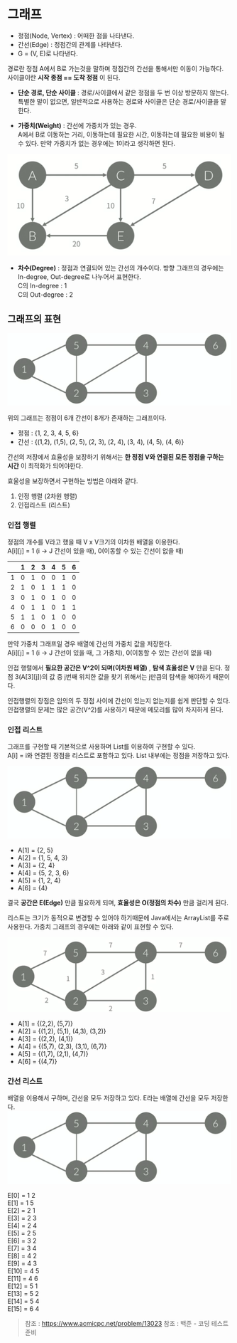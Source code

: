 # 그래프

- 정점(Node, Vertex) : 어떠한 점을 나타낸다.
- 간선(Edge) : 정점간의 관계를 나타낸다.
- G = (V, E)로 나타낸다.

경로란 정점 A에서 B로 가는것을 말하며 정점간의 간선을 통해서만 이동이 가능하다. </br>
사이클이란 __시작 종점 == 도착 정점__ 이 된다.

- __단순 경로, 단순 사이클__ : 경로/사이클에서 같은 정점을 두 번 이상 방문하지 않는다.</br> 특별한 말이 없으면, 일반적으로 사용하는 경로와 사이클은 단순 경로/사이클을 말한다.

- __가중치(Weight)__ : 간선에 가중치가 있는 경우. </br> A에서 B로 이동하는 거리, 이동하는데 필요한 시간, 이동하는데 필요한 비용이 될 수 있다. 만약 가중치가 없는 경우에는 1이라고 생각하면 된다.

![가중치 그래프](./image/weight_graph.png)

- __차수(Degree)__ : 정점과 연결되어 있는 간선의 개수이다. 방향 그래프의 경우에는 In-degree, Out-degree로 나누어서 표현한다. </br>
C의 In-degree : 1 </br>
C의 Out-degree : 2

## 그래프의 표현
![기본 그래프](./image/graph_default.png)

위의 그래프는 정점이 6개 간선이 8개가 존재하는 그래프이다.
- 정점 : {1, 2, 3, 4, 5, 6}
- 간선 : {(1,2), (1,5), (2, 5), (2, 3), (2, 4), (3, 4), (4, 5), (4, 6)}

간선의 저장에서 효율성을 보장하기 위해서는 __한 정점 V와 연결된 모든 정점을 구하는 시간__ 이 최적화가 되어야한다.

효울성을 보장하면서 구현하는 방법은 아래와 같다.
1. 인정 행렬 (2차원 행렬)
2. 인접리스트 (리스트)

### __인접 행렬__
정점의 개수를 V라고 했을 때 V x V크기의 이차원 배열을 이용한다. </br>
A[i][j] = 1 (i -> J 간선이 있을 때), 0(이동할 수 있는 간선이 없을 때)

||1|2|3|4|5|6|
|--|--|--|--|--|--|--|
|1|0|1|0|0|1|0|
|2|1|0|1|1|1|0|
|3|0|1|0|1|0|0|
|4|0|1|1|0|1|1|
|5|1|1|0|1|0|0|
|6|0|0|0|1|0|0|

만약 가중치 그래프일 경우 배열에 간선의 가중치 값을 저장한다. </br>
A[i][j] = 1 (i -> J 간선이 있을 때, 그 가중치), 0(이동할 수 있는 간선이 없을 때)

인접 행렬에서 __필요한 공간은 V^2이 되며(이차원 배열)__ , __탐색 효율성은 V__ 만큼 된다. 정점 3(A[3][j])의 값 중 j번째 위치한 값을 찾기 위해서는 j만큼의 탐색을 해야하기 때문이다.

인접행렬의 장점은 임의의 두 정점 사이에 간선이 있는지 없는지를 쉽게 판단할 수 있다. </br>
인접행렬의 문제는 많은 공간(V^2)를 사용하기 때문에 메모리를 많이 차지하게 된다.

### __인접 리스트__
그래프를 구현할 때 기본적으로 사용하며 List를 이용하여 구현할 수 있다. </br>
A[i] = i와 연결된 정점을 리스트로 포함하고 있다. List 내부에는 정점을 저장하고 있다.

![기본 그래프](./image/graph_default.png)

- A[1] = {2, 5}
- A[2] = {1, 5, 4, 3}
- A[3] = {2, 4}
- A[4] = {5, 2, 3, 6}
- A[5] = {1, 2, 4}
- A[6] = {4}

결국 __공간은 E(Edge)__ 만큼 필요하게 되며, __효율성은 O(정점의 차수)__ 만큼 걸리게 된다.

리스트는 크기가 동적으로 변경할 수 있어야 하기때문에 Java에서는 ArrayList를 주로 사용한다. 가중치 그래프의 경우에는 아래와 같이 표현할 수 있다.

![가중치 기본 그래프](./image/weight_default_graph.png)

- A[1] = {(2,2), (5,7)}
- A[2] = {(1,2), (5,1), (4,3), (3,2)}
- A[3] = {(2,2), (4,1)}
- A[4] = {(5,7), (2,3), (3,1), (6,7)}
- A[5] = {(1,7), (2,1), (4,7)}
- A[6] = {(4,7)}

### __간선 리스트__
배열을 이용해서 구하며, 간선을 모두 저장하고 있다. E라는 배열에 간선을 모두 저장한다.
![기본 그래프](./image/graph_default.png)

E[0] = 1 2 </br>
E[1] = 1 5 </br>
E[2] = 2 1 </br>
E[3] = 2 3 </br>
E[4] = 2 4 </br>
E[5] = 2 5 </br>
E[6] = 3 2 </br>
E[7] = 3 4 </br>
E[8] = 4 2 </br>
E[9] = 4 3 </br>
E[10] = 4 5 </br>
E[11] = 4 6 </br>
E[12] = 5 1 </br>
E[13] = 5 2 </br>
E[14] = 5 4 </br>
E[15] = 6 4 </br>

> 참조 : https://www.acmicpc.net/problem/13023
> 참조 : 백준 - 코딩 테스트 준비